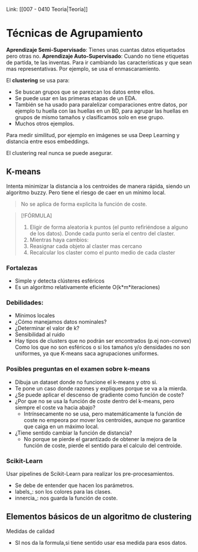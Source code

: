 Link: [[007 - 0410 Teoria|Teoría]]


# Técnicas de Agrupamiento

**Aprendizaje Semi-Supervisado**: Tienes unas cuantas datos etiquetados pero otras no.
**Aprendizaje Auto-Supervisado**: Cuando no tiene etiquetas de partida, te las inventas. Para ir cambiando las características y que sean mas representativas. Por ejemplo, se usa el enmascaramiento. 

El **clustering** se usa para:
- Se buscan grupos que se parezcan los datos entre ellos. 
- Se puede usar en las primeras etapas de un EDA.
- También se ha usado para paralelizar comparaciones entre datos, por ejemplo tu huella con las huellas en un BD, para agrupar las huellas en grupos de mismo tamaños y clasificamos solo en ese grupo.
- Muchos otros ejemplos.

Para medir similitud, por ejemplo en imágenes se usa Deep Learning y distancia entre esos embeddings.

El clustering real nunca se puede asegurar.

## K-means

Intenta minimizar la distancia a los centroides de manera rápida, siendo un algoritmo buzzy. Pero tiene el riesgo de caer en un mínimo local.

> No se aplica de forma explicita la función de coste. 


> [!FÓRMULA]
> 1. Eligir de forma aleatoria k puntos (el punto refiriéndose a alguno de los datos). Donde cada punto sería el centro del claster.
> 2. Mientras haya cambios:
> 	1. Reasignar cada objeto al claster mas cercano
> 	2. Recalcular los claster como el punto medio de cada claster

### Fortalezas
- Simple y detecta clústeres esféricos
- Es un algoritmo relativamente eficiente
  O(k\*m\*iteraciones)
### Debilidades:
- Mínimos locales
- ¿Cómo manejamos datos nominales?
- ¿Determinar el valor de k?
-  Sensibilidad al ruido
- Hay tipos de clusters que no podrán ser encontrados (p.ej non-convex) Como los que no son esféricos o si los tamaños y/o densidades no son uniformes, ya que K-means saca agrupaciones uniformes.


### Posibles preguntas en el examen sobre k-means
- Dibuja un dataset donde no funcione el k-means y otro si.
- Te pone un caso donde razones y expliques porque se va a la mierda.
- ¿Se puede aplicar el descenso de gradiente como función de coste?
- ¿Por que no se usa la función de coste dentro del k-means, pero siempre el coste va hacia abajo?
	- Intrínsecamente no se usa, pero matemáticamente la función de coste no empeora por mover los centroides, aunque no garantice que caiga en un máximo local.
- ¿Tiene sentido cambiar la función de distancia? 
	- No porque se pierde el garantizado de obtener la mejora de la función de coste, pierde el sentido para el calculo del centroide.


### Scikit-Learn
Usar pipelines de Scikit-Learn para realizar los pre-procesamientos.
- Se debe de entender que hacen los parámetros.
- labels_: son los colores para las clases.
- innercia_: nos guarda la función de coste.

## Elementos básicos de un algoritmo de clustering


Medidas de calidad
- SI nos da la formula,si tiene sentido usar esa medida para esos datos.